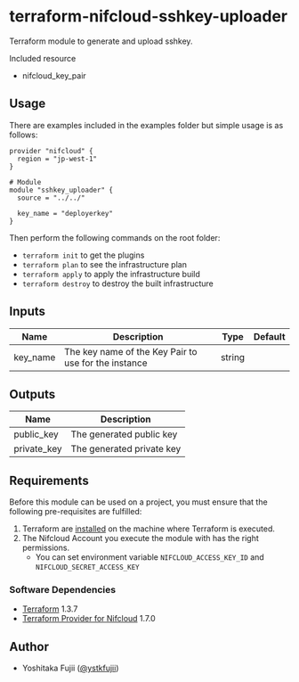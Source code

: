 # terraform-nifcloud-sshkey-uploader

Terraform module to generate and upload sshkey.

Included resource
- nifcloud_key_pair

## Usage

There are examples included in the examples folder but simple usage is as follows:

```hcl
provider "nifcloud" {
  region = "jp-west-1"
}

# Module
module "sshkey_uploader" {
  source = "../../"

  key_name = "deployerkey"
}
```

Then perform the following commands on the root folder:

- `terraform init` to get the plugins
- `terraform plan` to see the infrastructure plan
- `terraform apply` to apply the infrastructure build
- `terraform destroy` to destroy the built infrastructure

## Inputs

| Name     | Description                                          | Type   | Default |
| -------- | ---------------------------------------------------- | ------ | ------- |
| key_name | The key name of the Key Pair to use for the instance | string |         |

## Outputs

| Name        | Description               |
| ----------- | ------------------------- |
| public_key  | The generated public key  |
| private_key | The generated private key |


## Requirements

Before this module can be used on a project, you must ensure that the following pre-requisites are fulfilled:

1. Terraform are [installed](#software-dependencies) on the machine where Terraform is executed.
2. The Nifcloud Account you execute the module with has the right permissions.
    - You can set environment variable `NIFCLOUD_ACCESS_KEY_ID` and `NIFCLOUD_SECRET_ACCESS_KEY`

### Software Dependencies

- [Terraform](https://www.terraform.io/downloads.html) 1.3.7
- [Terraform Provider for Nifcloud](https://registry.terraform.io/providers/nifcloud/nifcloud/latest) 1.7.0

## Author

- Yoshitaka Fujii ([@ystkfujii](https://github.com/ystkfujii))
